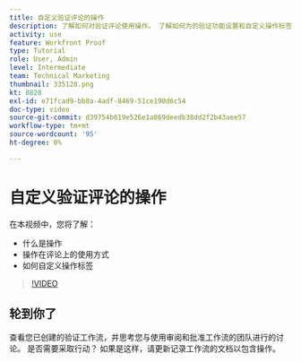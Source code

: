 ```yaml
---
title: 自定义验证评论的操作
description: 了解如何对验证评论使用操作。 了解如何为的验证功能设置和自定义操作标签。
activity: use
feature: Workfront Proof
type: Tutorial
role: User, Admin
level: Intermediate
team: Technical Marketing
thumbnail: 335128.png
kt: 8828
exl-id: e71fcad9-bb8a-4adf-8469-51ce190d6c54
doc-type: video
source-git-commit: d39754b619e526e1a869deedb38dd2f2b43aee57
workflow-type: tm+mt
source-wordcount: '95'
ht-degree: 0%

---
```


# 自定义验证评论的操作

在本视频中，您将了解：

* 什么是操作
* 操作在评论上的使用方式
* 如何自定义操作标签

>[!VIDEO](https://video.tv.adobe.com/v/335128/?quality=12)

## 轮到你了

查看您已创建的验证工作流，并思考您与使用审阅和批准工作流的团队进行的讨论。 是否需要采取行动？ 如果是这样，请更新记录工作流的文档以包含操作。


